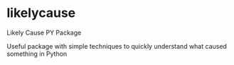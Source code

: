 # likelycause
Likely Cause PY Package

Useful package with simple techniques to quickly understand what caused something in Python
